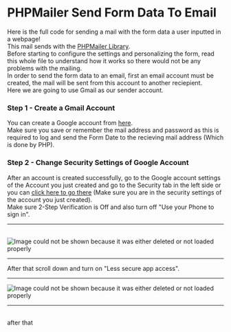 # PHPMailer Send Form Data To Email
Here is the full code for sending a mail with the form data a user inputted in a webpage!<br>
This mail sends with the <a href="https://en.wikipedia.org/wiki/PHPMailer">PHPMailer Library</a>.<br>
Before starting to configure the settings and personalizing the form, read this whole file to understand how it works so there would not be any problems with the mailing.<br>
In order to send the form data to an email, first an email account must be created, the mail will be sent from this account to another reciepient.<br>
Here we are going to use Gmail as our sender account.<br>
### Step 1 - Create a Gmail Account 
You can create a Google account from <a href="https://accounts.google.com/signup?hl=en">here</a>.<br>
Make sure you save or remember the mail address and password as this is required to log and send the Form Date to the recieving mail address (Which is done by PHP).<br>
### Step 2 - Change Security Settings of Google Account
After an account is created successfully, go to the Google account settings of the Account you just created and go to the Security tab in the left side or you can <a href="https://myaccount.google.com/intro/security">click here to go there</a> (Make sure you are in the security settings of the account you just created).<br>
Make sure 2-Step Verification is Off and also turn off "Use your Phone to sign in".<br>
<hr><br>
<img src="https://i.imgur.com/OaQ3J28.jpg" alt="Image could not be shown because it was either deleted or not loaded properly">
<hr>
After that scroll down and turn on "Less secure app access".<hr>
<img src="https://i.imgur.com/EirB1CC.jpg" alt="Image could not be shown because it was either deleted or not loaded properly">
<hr><br>
after that
